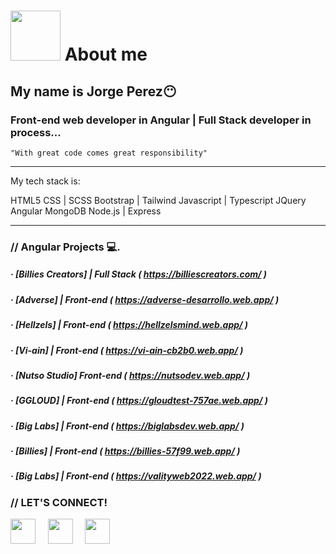 # <img width="80" src="https://media.giphy.com/media/VDXnwZ3OLqobnjqIQk/giphy.gif"></img> About me 
## My name is Jorge Perez😶
### Front-end web developer in Angular | Full Stack developer in process...
<code>"With great code comes great responsibility"</code>

---

My tech stack is:

HTML5
CSS | SCSS
Bootstrap | Tailwind
Javascript | Typescript
JQuery
Angular
MongoDB
Node.js | Express

---

### // Angular Projects 💻. 
##### · [Billies Creators] | Full Stack  ( https://billiescreators.com/ )
##### · [Adverse] | Front-end ( https://adverse-desarrollo.web.app/ )
##### · [Hellzels] | Front-end ( https://hellzelsmind.web.app/ )  
##### · [Vi-ain] | Front-end ( https://vi-ain-cb2b0.web.app/ )
##### · [Nutso Studio] Front-end ( https://nutsodev.web.app/ )
##### · [GGLOUD] | Front-end ( https://gloudtest-757ae.web.app/ )
##### · [Big Labs] | Front-end ( https://biglabsdev.web.app/ )
##### · [Billies] | Front-end ( https://billies-57f99.web.app/ )
##### · [Big Labs] | Front-end ( https://valityweb2022.web.app/ )



### // LET'S CONNECT!

[<img src="https://www.vectorlogo.zone/logos/facebook/facebook-icon.svg" width="40"></img>]( https://www.facebook.com/JorgeLuisSG987 ) &nbsp; &nbsp;
[<img src="https://www.vectorlogo.zone/logos/instagram/instagram-icon.svg" width="40"></img>](#) &nbsp; &nbsp;
[<img src="https://www.vectorlogo.zone/logos/linkedin/linkedin-icon.svg" width="40"></img>](https://www.linkedin.com/in/jorge-luis-perez-12b1b9231/) &nbsp; &nbsp;
